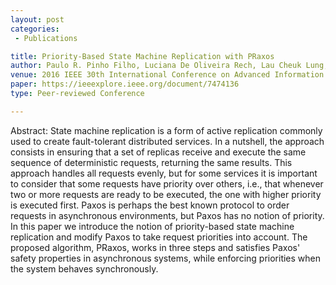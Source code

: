 ```yaml
---
layout: post
categories:
 - Publications

title: Priority-Based State Machine Replication with PRaxos
author: Paulo R. Pinho Filho, Luciana De Oliveira Rech, Lau Cheuk Lung, Miguel Correia, Lásaro Camargos
venue: 2016 IEEE 30th International Conference on Advanced Information Networking and Applications (AINA) 
paper: https://ieeexplore.ieee.org/document/7474136
type: Peer-reviewed Conference

---
```

Abstract: State machine replication is a form of active replication commonly used to create fault-tolerant distributed services. In a nutshell, the approach consists in ensuring that a set of replicas receive and execute the same sequence of deterministic requests, returning the same results. This approach handles all requests evenly, but for some services it is important to consider that some requests have priority over others, i.e., that whenever two or more requests are ready to be executed, the one with higher priority is executed first. Paxos is perhaps the best known protocol to order requests in asynchronous environments, but Paxos has no notion of priority. In this paper we introduce the notion of priority-based state machine replication and modify Paxos to take request priorities into account. The proposed algorithm, PRaxos, works in three steps and satisfies Paxos' safety properties in asynchronous systems, while enforcing priorities when the system behaves synchronously. 

